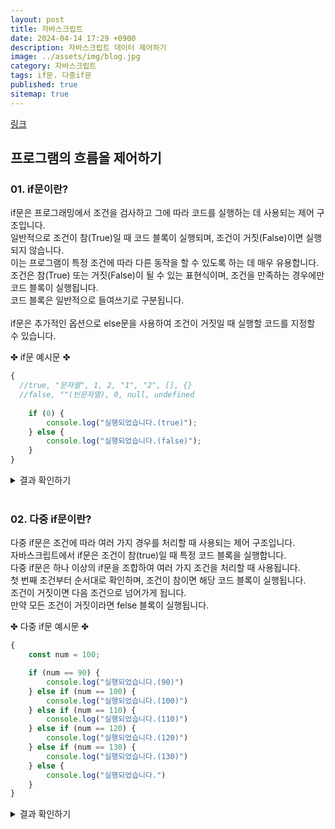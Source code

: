 ```yaml
---
layout: post
title: 자바스크립트
date: 2024-04-14 17:29 +0900
description: 자바스크립트 데이터 제어하기
image: ../assets/img/blog.jpg
category: 자바스크립트
tags: if문. 다중if문
published: true
sitemap: true
---
```


[링크](https://github.com/123dd654/123dd654.github.io)


## 프로그램의 흐름을 제어하기<br />

### 01. if문이란?               
if문은 프로그래밍에서 조건을 검사하고 그에 따라 코드를 실행하는 데 사용되는 제어 구조입니다.<br />
일반적으로 조건이 참(True)일 때 코드 블록이 실행되며, 조건이 거짓(False)이면 실행되지 않습니다.<br />
이는 프로그램이 특정 조건에 따라 다른 동작을 할 수 있도록 하는 데 매우 유용합니다.<br />
조건은 참(True) 또는 거짓(False)이 될 수 있는 표현식이며, 조건을 만족하는 경우에만 코드 블록이 실행됩니다.<br />
코드 블록은 일반적으로 들여쓰기로 구분됩니다.<br />
<br />
if문은 추가적인 옵션으로 else문을 사용하여 조건이 거짓일 때 실행할 코드를 지정할 수 있습니다.

✤ if문 예시문 ✤
````javascript 
{
  //true, "문자열", 1, 2, "1", "2", [], {}
  //false, ""(빈문자열), 0, null, undefined
    
    if (0) {
        console.log("실행되었습니다.(true)");
    } else {
        console.log("실행되었습니다.(false)");
    }
}
````

<div class="result">
<details>
   <summary>결과 확인하기</summary>
   <div>
         <b> 실행되었습니다.(true) </b><br>
         <b> 실행되었습니다.(false) </b>
   </div>
</details>
</div>

<br />

### 02. 다중 if문이란?               
다중 if문은 조건에 따라 여러 가지 경우를 처리할 때 사용되는 제어 구조입니다.<br />
자바스크립트에서 if문은 조건이 참(true)일 때 특정 코드 블록을 실행합니다.<br />
다중 if문은 하나 이상의 if문을 조합하여 여러 가지 조건을 처리할 때 사용됩니다.<br />
첫 번째 조건부터 순서대로 확인하며, 조건이 참이면 해당 코드 블록이 실행됩니다.<br />
조건이 거짓이면 다음 조건으로 넘어가게 됩니다.<br />
만약 모든 조건이 거짓이라면 felse 블록이 실행됩니다.

✤ 다중 if문 예시문 ✤
````javascript 
{
    const num = 100;

    if (num == 90) {
        console.log("실행되었습니다.(90)")
    } else if (num == 100) {
        console.log("실행되었습니다.(100)")
    } else if (num == 110) {
        console.log("실행되었습니다.(110)")
    } else if (num == 120) {
        console.log("실행되었습니다.(120)")
    } else if (num == 130) {
        console.log("실행되었습니다.(130)")
    } else {
        console.log("실행되었습니다.")
    }
}
````

<div class="result">
<details>
   <summary>결과 확인하기</summary>
   <div>
         <b> 실행되었습니다.(100) </b>
   </div>
</details>
</div>




                